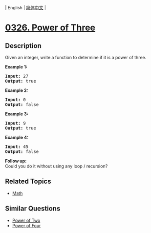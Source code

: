 
| English | [简体中文](README.md) |

# [0326. Power of Three](https://leetcode-cn.com/problems/power-of-three/)

## Description

<p>Given an integer, write a function to determine if it is a power of three.</p>

<p><b>Example 1:</b></p>

<pre>
<strong>Input:</strong> 27
<strong>Output:</strong> true
</pre>

<p><b>Example 2:</b></p>

<pre>
<strong>Input:</strong> 0
<strong>Output:</strong> false</pre>

<p><b>Example 3:</b></p>

<pre>
<strong>Input:</strong> 9
<strong>Output:</strong> true</pre>

<p><b>Example 4:</b></p>

<pre>
<strong>Input:</strong> 45
<strong>Output:</strong> false</pre>

<p><b>Follow up:</b><br />
Could you do it without using any loop / recursion?</p>

## Related Topics

- [Math](https://leetcode-cn.com/tag/math)

## Similar Questions

- [Power of Two](../power-of-two/README_EN.md)
- [Power of Four](../power-of-four/README_EN.md)
